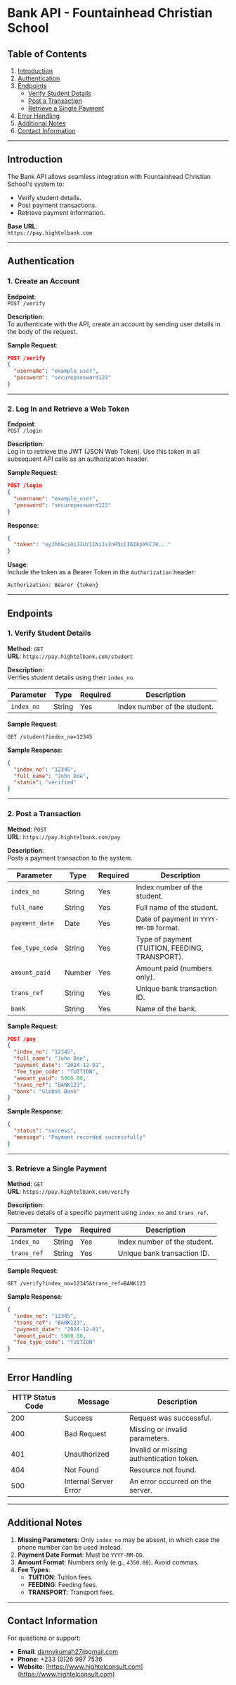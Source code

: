 # **Bank API - Fountainhead Christian School**

## **Table of Contents**
1. [Introduction](#introduction)
2. [Authentication](#authentication)
3. [Endpoints](#endpoints)
   - [Verify Student Details](#verify-student-details)
   - [Post a Transaction](#post-a-transaction)
   - [Retrieve a Single Payment](#retrieve-a-single-payment)
4. [Error Handling](#error-handling)
5. [Additional Notes](#additional-notes)
6. [Contact Information](#contact-information)

---

## **Introduction**
The Bank API allows seamless integration with Fountainhead Christian School's system to:
- Verify student details.
- Post payment transactions.
- Retrieve payment information.

**Base URL**:  
`https://pay.hightelbank.com`

---

## **Authentication**

### **1. Create an Account**
**Endpoint**:  
`POST /verify`

**Description**:  
To authenticate with the API, create an account by sending user details in the body of the request.

**Sample Request**:
```json
POST /verify
{
  "username": "example_user",
  "password": "securepassword123"
}
```

---

### **2. Log In and Retrieve a Web Token**
**Endpoint**:  
`POST /login`

**Description**:  
Log in to retrieve the JWT (JSON Web Token). Use this token in all subsequent API calls as an authorization header.

**Sample Request**:
```json
POST /login
{
  "username": "example_user",
  "password": "securepassword123"
}
```

**Response**:
```json
{
  "token": "eyJhbGciOiJIUzI1NiIsInR5cCI6IkpXVCJ9..."
}
```

**Usage**:  
Include the token as a Bearer Token in the `Authorization` header:
```
Authorization: Bearer {token}
```

---

## **Endpoints**

### **1. Verify Student Details**
**Method**: `GET`  
**URL**: `https://pay.hightelbank.com/student`

**Description**:  
Verifies student details using their `index_no`.

| Parameter   | Type   | Required | Description                   |
|-------------|--------|----------|-------------------------------|
| `index_no`  | String | Yes      | Index number of the student.  |

**Sample Request**:
```http
GET /student?index_no=12345
```

**Sample Response**:
```json
{
  "index_no": "12345",
  "full_name": "John Doe",
  "status": "verified"
}
```

---

### **2. Post a Transaction**
**Method**: `POST`  
**URL**: `https://pay.hightelbank.com/pay`

**Description**:  
Posts a payment transaction to the system.

| Parameter       | Type   | Required | Description                                 |
|------------------|--------|----------|---------------------------------------------|
| `index_no`       | String | Yes      | Index number of the student.               |
| `full_name`      | String | Yes      | Full name of the student.                  |
| `payment_date`   | Date   | Yes      | Date of payment in `YYYY-MM-DD` format.    |
| `fee_type_code`  | String | Yes      | Type of payment (TUITION, FEEDING, TRANSPORT). |
| `amount_paid`    | Number | Yes      | Amount paid (numbers only).                |
| `trans_ref`      | String | Yes      | Unique bank transaction ID.                |
| `bank`           | String | Yes      | Name of the bank.                          |

**Sample Request**:
```json
POST /pay
{
  "index_no": "12345",
  "full_name": "John Doe",
  "payment_date": "2024-12-01",
  "fee_type_code": "TUITION",
  "amount_paid": 5000.00,
  "trans_ref": "BANK123",
  "bank": "Global Bank"
}
```

**Sample Response**:
```json
{
  "status": "success",
  "message": "Payment recorded successfully"
}
```

---

### **3. Retrieve a Single Payment**
**Method**: `GET`  
**URL**: `https://pay.hightelbank.com/verify`

**Description**:  
Retrieves details of a specific payment using `index_no` and `trans_ref`.

| Parameter   | Type   | Required | Description                           |
|-------------|--------|----------|---------------------------------------|
| `index_no`  | String | Yes      | Index number of the student.          |
| `trans_ref` | String | Yes      | Unique bank transaction ID.           |

**Sample Request**:
```http
GET /verify?index_no=12345&trans_ref=BANK123
```

**Sample Response**:
```json
{
  "index_no": "12345",
  "trans_ref": "BANK123",
  "payment_date": "2024-12-01",
  "amount_paid": 5000.00,
  "fee_type_code": "TUITION"
}
```

---

## **Error Handling**
| HTTP Status Code | Message              | Description                            |
|-------------------|----------------------|----------------------------------------|
| 200               | Success             | Request was successful.                |
| 400               | Bad Request         | Missing or invalid parameters.         |
| 401               | Unauthorized        | Invalid or missing authentication token. |
| 404               | Not Found           | Resource not found.                    |
| 500               | Internal Server Error | An error occurred on the server.      |

---

## **Additional Notes**
1. **Missing Parameters**: Only `index_no` may be absent, in which case the phone number can be used instead.
2. **Payment Date Format**: Must be `YYYY-MM-DD`.
3. **Amount Format**: Numbers only (e.g., `4350.00`). Avoid commas.
4. **Fee Types**:  
   - **TUITION**: Tuition fees.  
   - **FEEDING**: Feeding fees.  
   - **TRANSPORT**: Transport fees.

---

## **Contact Information**
For questions or support:
- **Email**: dannykumah27@gmail.com
- **Phone**: +233 (0)26 997 7536
- **Website**: [https://www.hightelconsult.com](https://www.hightelconsult.com)
